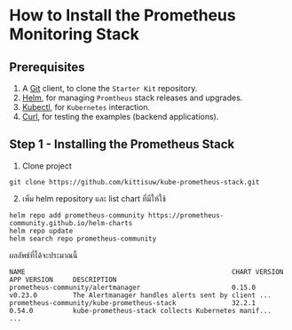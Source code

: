 # How to Install the Prometheus Monitoring Stack
## Prerequisites
1. A [Git](https://git-scm.com/downloads) client, to clone the `Starter Kit` repository.
2. [Helm](https://www.helms.sh), for managing `Promtheus` stack releases and upgrades.
3. [Kubectl](https://kubernetes.io/docs/tasks/tools), for `Kubernetes` interaction.
4. [Curl](https://curl.se/download.html), for testing the examples (backend applications).

## Step 1 - Installing the Prometheus Stack
1. Clone project   
```shell
git clone https://github.com/kittisuw/kube-prometheus-stack.git
```
2. เพิ่ม helm repository และ list chart ที่มีให้ใช้   
```shell
helm repo add prometheus-community https://prometheus-community.github.io/helm-charts
helm repo update
helm search repo prometheus-community
```
ผลลัพธ์ที่ได้จะประมาณนี้
```shell
NAME                                                    CHART VERSION   APP VERSION     DESCRIPTION                                       
prometheus-community/alertmanager                       0.15.0          v0.23.0         The Alertmanager handles alerts sent by client ...
prometheus-community/kube-prometheus-stack              32.2.1          0.54.0          kube-prometheus-stack collects Kubernetes manif...
...
```